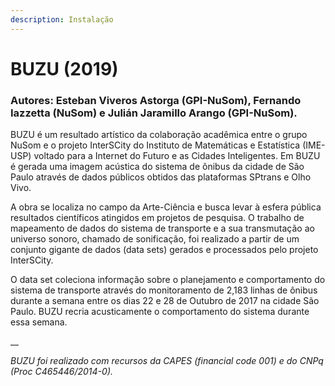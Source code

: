 ```yaml
---
description: Instalação
---
```


# BUZU \(2019\)

### Autores: Esteban Viveros Astorga \(GPI-NuSom\), Fernando Iazzetta \(NuSom\) e Julián Jaramillo Arango \(GPI-NuSom\).

BUZU é um resultado artístico da colaboração acadêmica entre o grupo NuSom e o projeto InterSCity do Instituto de Matemáticas e Estatística \(IME-USP\) voltado para a Internet do Futuro e as Cidades Inteligentes. Em BUZU é gerada uma imagem acústica do sistema de ônibus da cidade de São Paulo através de dados públicos obtidos das plataformas SPtrans e Olho Vivo.

A obra se localiza no campo da Arte-Ciência e busca levar à esfera pública resultados científicos atingidos em projetos de pesquisa. O trabalho de mapeamento de dados do sistema de transporte e a sua transmutação ao universo sonoro, chamado de sonificação, foi realizado a partir de um conjunto gigante de dados \(data sets\) gerados e processados pelo projeto InterSCity.

O data set coleciona informação sobre o planejamento e comportamento do sistema de transporte através do monitoramento de 2,183 linhas de ônibus durante a semana entre os dias 22 e 28 de Outubro de 2017 na cidade São Paulo. BUZU recria acusticamente o comportamento do sistema durante essa semana.

\_\_

_BUZU foi realizado com recursos da CAPES \(financial code 001\) e do CNPq \(Proc C465446/2014-0\)._

